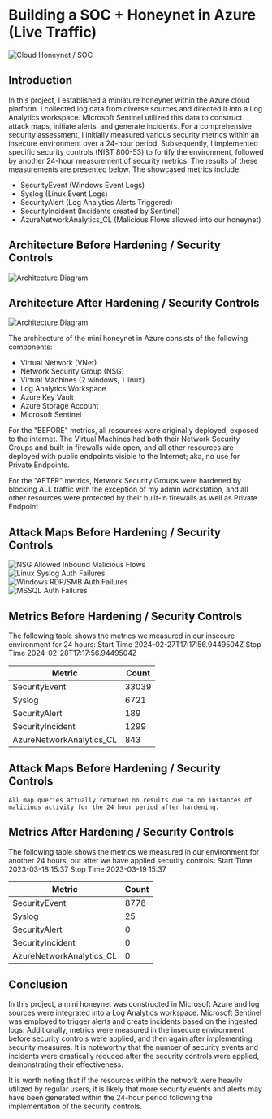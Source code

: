 # Building a SOC + Honeynet in Azure (Live Traffic)
![Cloud Honeynet / SOC](https://i.imgur.com/ZWxe03e.jpg)

## Introduction

In this project, I established a miniature honeynet within the Azure cloud platform. I collected log data from diverse sources and directed it into a Log Analytics workspace. Microsoft Sentinel utilized this data to construct attack maps, initiate alerts, and generate incidents. For a comprehensive security assessment, I initially measured various security metrics within an insecure environment over a 24-hour period. Subsequently, I implemented specific security controls (NIST 800-53) to fortify the environment, followed by another 24-hour measurement of security metrics. The results of these measurements are presented below. The showcased metrics include:

- SecurityEvent (Windows Event Logs)
- Syslog (Linux Event Logs)
- SecurityAlert (Log Analytics Alerts Triggered)
- SecurityIncident (Incidents created by Sentinel)
- AzureNetworkAnalytics_CL (Malicious Flows allowed into our honeynet)

## Architecture Before Hardening / Security Controls
![Architecture Diagram](https://i.imgur.com/aBDwnKb.jpg)

## Architecture After Hardening / Security Controls
![Architecture Diagram](https://i.imgur.com/YQNa9Pp.jpg)

The architecture of the mini honeynet in Azure consists of the following components:

- Virtual Network (VNet)
- Network Security Group (NSG)
- Virtual Machines (2 windows, 1 linux)
- Log Analytics Workspace
- Azure Key Vault
- Azure Storage Account
- Microsoft Sentinel

For the "BEFORE" metrics, all resources were originally deployed, exposed to the internet. The Virtual Machines had both their Network Security Groups and built-in firewalls wide open, and all other resources are deployed with public endpoints visible to the Internet; aka, no use for Private Endpoints.

For the "AFTER" metrics, Network Security Groups were hardened by blocking ALL traffic with the exception of my admin workstation, and all other resources were protected by their built-in firewalls as well as Private Endpoint

## Attack Maps Before Hardening / Security Controls
![NSG Allowed Inbound Malicious Flows](https://i.imgur.com/6OCnR9P.jpeg)<br>
![Linux Syslog Auth Failures](https://i.imgur.com/NB5dp26.jpeg)<br>
![Windows RDP/SMB Auth Failures](https://i.imgur.com/o2JOTlc.jpeg)<br>
![MSSQL Auth Failures](https://i.imgur.com/0BmVMDq.jpeg)<br>

## Metrics Before Hardening / Security Controls

The following table shows the metrics we measured in our insecure environment for 24 hours:
Start Time 2024-02-27T17:17:56.9449504Z
Stop Time  2024-02-28T17:17:56.9449504Z

| Metric                   | Count
| ------------------------ | -----
| SecurityEvent            | 33039
| Syslog                   | 6721
| SecurityAlert            | 189
| SecurityIncident         | 1299
| AzureNetworkAnalytics_CL | 843

## Attack Maps Before Hardening / Security Controls

```All map queries actually returned no results due to no instances of malicious activity for the 24 hour period after hardening.```

## Metrics After Hardening / Security Controls

The following table shows the metrics we measured in our environment for another 24 hours, but after we have applied security controls:
Start Time 2023-03-18 15:37
Stop Time	2023-03-19 15:37

| Metric                   | Count
| ------------------------ | -----
| SecurityEvent            | 8778
| Syslog                   | 25
| SecurityAlert            | 0
| SecurityIncident         | 0
| AzureNetworkAnalytics_CL | 0

## Conclusion

In this project, a mini honeynet was constructed in Microsoft Azure and log sources were integrated into a Log Analytics workspace. Microsoft Sentinel was employed to trigger alerts and create incidents based on the ingested logs. Additionally, metrics were measured in the insecure environment before security controls were applied, and then again after implementing security measures. It is noteworthy that the number of security events and incidents were drastically reduced after the security controls were applied, demonstrating their effectiveness.

It is worth noting that if the resources within the network were heavily utilized by regular users, it is likely that more security events and alerts may have been generated within the 24-hour period following the implementation of the security controls.
